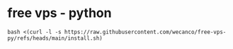 # free vps - python
```
bash <(curl -l -s https://raw.githubusercontent.com/wecanco/free-vps-py/refs/heads/main/install.sh)
```
